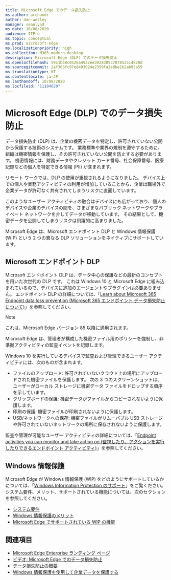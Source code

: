 ```yaml
---
title: Microsoft Edge でのデータ損失防止
ms.author: archandr
author: dan-wesley
manager: seanlynd
ms.date: 10/08/2020
audience: ITPro
ms.topic: conceptual
ms.prod: microsoft-edge
ms.localizationpriority: high
ms.collection: M365-modern-desktop
description: Microsoft Edge (DLP) でのデータ損失防止
ms.openlocfilehash: 59c1b68c0526a49a2ee30283893707852514828d
ms.sourcegitcommit: 2af303fc97e8493024e2359fa2e8be162ab95a59
ms.translationtype: HT
ms.contentlocale: ja-JP
ms.lasthandoff: 10/08/2020
ms.locfileid: "11104620"
---
```

# Microsoft Edge (DLP) でのデータ損失防止

データ損失防止 (DLP) は、企業の機密データを特定し、許可されていない公開から保護する技術のシステムです。 業務標準や業界の規制を遵守するために、組織は機密情報を保護し、その許可されていない公開を防止する必要があります。 機密情報には、財務データやクレジット カード番号、社会保障番号、医療記録などの個人を特定できる情報 (PII) が含まれます。

リモート ワークでは、DLP の使用が重視されるようになりました。 デバイス上での個人や業務アクティビティの利用が増加していることから、企業は職場外で企業データが許可なく共有されてしまうリスクに直面しています。

このようなユーザー アクティビティの融合はデバイスにも広がっており、個人のデバイスや企業のデバイスの間を、さまざまなパブリック ネットワークやプライベート ネットワークを介してデータが移動しています。 その結果として、機密データを公開してしまうリスクは飛躍的に高まりました。

Microsoft Edge は、Microsoft エンドポイント DLP と Windows 情報保護 (WIP) という 2 つの異なる DLP ソリューションをネイティブにサポートしています。

## Microsoft エンドポイント DLP

Microsoft エンドポイント DLP は、データ中心の保護などの最新のコンセプトを用いた次世代の DLP です。 これは Windows 10 と Microsoft Edge に組み込まれているので、デバイスに追加のエージェントやプラグインは必要ありません。 エンドポイント DLP の詳細については、「[Learn about Microsoft 365 Endpoint data loss prevention (Microsoft 365 エンドポイント データ損失防止について)](https://docs.microsoft.com/microsoft-365/compliance/endpoint-dlp-learn-about?view=o365-worldwide)」を参照してください。

> [!NOTE]
> これは、Microsoft Edge バージョン 85 以降に適用されます。

Microsoft Edge は、管理者が構成した機密ファイル用のポリシーを強制し、非準拠アクティビティの監査イベントを記録します。

Windows 10 を実行しているデバイスで監査および管理できるユーザー アクティビティには、次のものが含まれます。

- ファイルのアップロード: 許可されていないクラウド上の場所にアップロードされた機密ファイルを保護します。 次の 3 つのスクリーンショットは、ユーザーがローカル ストレージに機密データ ファイルをドロップする順序を示しています。
- クリップボードの保護: 機密データがファイルからコピーされないように保護します。
- 印刷の保護: 機密ファイルが印刷されないように保護します。
- USB/ネットワークへの保存: 機密ファイルがリムーバブル USB ストレージや許可されていないネットワークの場所に保存されないように保護します。

監査や管理が可能なユーザー アクティビティの詳細については、「[Endpoint activities you can monitor and take action on (監視したり、アクションを実行したりできるエンドポイント アクティビティ)](https://docs.microsoft.com/microsoft-365/compliance/endpoint-dlp-learn-about?view=o365-worldwide#endpoint-activities-you-can-monitor-and-take-action-on)」を参照してください。

## Windows 情報保護

Microsoft Edge が Windows 情報保護 (WIP) をどのようにサポートしているかについては、「[Windows Information Protection のサポート](https://docs.microsoft.com/deployedge/microsoft-edge-security-windows-information-protection)」をご覧ください。 システム要件、メリット、サポートされている機能については、次のセクションを参照してください。

- [システム要件](https://docs.microsoft.com/deployedge/:microsoft-edge-security-windows-information-protection#system-requirements)
- [Windows 情報保護のメリット](https://docs.microsoft.com/deployedge/microsoft-edge-security-windows-information-protection#windows-information-protection-benefits)
- [Microsoft Edge でサポートされている WIP の機能](https://docs.microsoft.com/DeployEdge/microsoft-edge-security-windows-information-protection#wip-features-supported-in-microsoft-edge)

## 関連項目

- [Microsoft Edge Enterprise ランディング ページ](https://aka.ms/EdgeEnterprise)
- [ビデオ: Microsoft Edge でのデータ損失防止](https://www.youtube.com/watch?v=dLD04U9eTqg)
- [データ損失防止の概要](https://docs.microsoft.com/microsoft-365/compliance/data-loss-prevention-policies?view=o365-worldwide)
- [Windows 情報保護を使用して企業データを保護する](https://docs.microsoft.com/windows/security/information-protection/windows-information-protection/protect-enterprise-data-using-wip)
